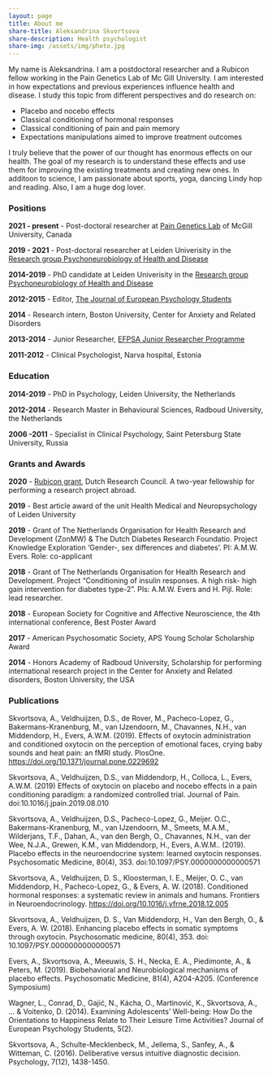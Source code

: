 ```yaml
---
layout: page
title: About me
share-title: Aleksandrina Skvortsova
share-description: Health psychologist 
share-img: /assets/img/photo.jpg
---
```


My name is Aleksandrina. I am a postdoctoral researcher and a Rubicon fellow working in the Pain Genetics Lab of Mc Gill University.
I am interested in how expectations and previous experiences influence health and disease. I study this topic from different perspectives and do research on:
- Placebo and nocebo effects
- Classical conditioning of hormonal responses
- Classical conditioning of pain and pain memory
- Expectations manipulations aimed to improve treatment outcomes

I truly believe that the power of our thought has enormous effects on our health. The goal of my research is to understand these effects and use them for improving the existing treatments and creating new ones. 
In additoon to science, I am passionate about sports, yoga, dancing Lindy hop and reading. Also, I am a huge dog lover.

### Positions
**2021 - present** - Post-doctoral researcher at [Pain Genetics Lab](http://www.psych.mcgill.ca/pain-apps) of McGill University, Canada

**2019 - 2021** - Post-doctoral researcher at Leiden Univerisity in the [Research group Psychoneurobiology of Health and Disease](https://andreaevers.nl)

**2014-2019** - PhD candidate at Leiden Univerisity in the [Research group Psychoneurobiology of Health and Disease](https://andreaevers.nl)

**2012-2015** - Editor, [The Journal of European Psychology Students](https://jeps.efpsa.org/)

**2014** - 	Research intern, Boston University, Center for Anxiety and Related Disorders 

**2013-2014** - Junior Researcher, [EFPSA Junior Researcher Programme](https://www.efpsa.org/) 

**2011-2012** - Clinical Psychologist, Narva hospital, Estonia

### Education

**2014-2019** - PhD in Psychology, Leiden University, the Netherlands

**2012-2014** - Research Master in Behavioural Sciences, Radboud University, the Netherlands

**2006 -2011** - Specialist in Clinical Psychology, Saint Petersburg State University, Russia

### Grants and Awards

**2020** - [Rubicon grant](https://www.nwo.nl/en/calls/rubicon-enw-2020-2-enw), Dutch Research Council. A two-year fellowship for performing a research project abroad.

**2019** - Best article award of the unit Health Medical and Neuropsychology of Leiden University

**2019** - Grant of The Netherlands Organisation for Health Research and Development (ZonMW) & The Dutch Diabetes Research Foundatio. Project Knowledge Exploration ‘Gender-, sex differences and diabetes’. PI: A.M.W. Evers. Role: co-applicant

**2018** -	Grant of The Netherlands Organisation for Health Research and Development. Project “Conditioning of insulin responses. A high risk- high gain intervention for diabetes type-2”. PIs: A.M.W. Evers and H. Pijl. Role: lead researcher.  

**2018**	- European Society for Cognitive and Affective Neuroscience, the 4th international conference, Best Poster Award

**2017** - American Psychosomatic Society, APS Young Scholar Scholarship Award

**2014** -		Honors Academy of Radboud University, Scholarship for performing international research project in the Center for Anxiety and Related disorders, Boston University, the USA

### Publications

Skvortsova, A., Veldhuijzen, D.S., de Rover, M., Pacheco-Lopez, G., Bakermans-Kranenburg, M., van IJzendoorn, M.,  Chavannes, N.H., van Middendorp, H., Evers, A.W.M. (2019). Effects of oxytocin administration and conditioned oxytocin on the perception of emotional faces, crying baby sounds and heat pain: an fMRI study. PlosOne. https://doi.org/10.1371/journal.pone.0229692

Skvortsova, A., Veldhuijzen, D.S., van Middendorp, H., Colloca, L., Evers, A.W.M. (2019) Effects of oxytocin on placebo and nocebo effects in a pain conditioning paradigm: a randomized controlled trial. Journal of Pain. doi:10.1016/j.jpain.2019.08.010

Skvortsova, A., Veldhuijzen, D.S., Pacheco-Lopez, G., Meijer. O.C., Bakermans-Kranenburg, M., van IJzendoorn, M., Smeets, M.A.M., Wilderjans, T.F., Dahan, A., van den Bergh, O.,  Chavannes, N.H., van der Wee, N.J.A., Grewen, K.M., van Middendorp, H., Evers, A.W.M.. (2019). Placebo effects in the neuroendocrine system: learned oxytocin responses. Psychosomatic Medicine, 80(4), 353. doi:10.1097/PSY.0000000000000571 

Skvortsova, A., Veldhuijzen, D. S., Kloosterman, I. E., Meijer, O. C., van Middendorp, H., Pacheco-Lopez, G., & Evers, A. W. (2018). Conditioned hormonal responses: a systematic review in animals and humans. Frontiers in Neuroendocrinology. https://doi.org/10.1016/j.yfrne.2018.12.005

Skvortsova, A., Veldhuijzen, D. S., Van Middendorp, H., Van den Bergh, O., & Evers, A. W. (2018). Enhancing placebo effects in somatic symptoms through oxytocin. Psychosomatic medicine, 80(4), 353. doi: 10.1097/PSY.0000000000000571

Evers, A., Skvortsova, A., Meeuwis, S. H., Necka, E. A., Piedimonte, A., & Peters, M. (2019). Biobehavioral and Neurobiological mechanisms of placebo effects. Psychosomatic Medicine, 81(4), A204-A205. (Conference Symposium)

Wagner, L., Conrad, D., Gajić, N., Kácha, O., Martinović, K., Skvortsova, A., ... & Voitenko, D. (2014). Examining Adolescents’ Well-being: How Do the Orientations to Happiness Relate to Their Leisure Time Activities? Journal of European Psychology Students, 5(2). 

Skvortsova, A., Schulte-Mecklenbeck, M., Jellema, S., Sanfey, A., & Witteman, C. (2016). Deliberative versus intuitive diagnostic decision. Psychology, 7(12), 1438-1450.



